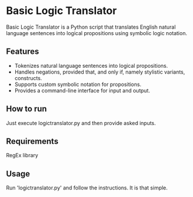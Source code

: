 # Basic Logic Translator

Basic Logic Translator is a Python script that translates English natural language sentences into logical propositions using symbolic logic notation.

## Features

- Tokenizes natural language sentences into logical propositions.
- Handles negations, provided that, and only if, namely stylistic variants, constructs.
- Supports custom symbolic notation for propositions.
- Provides a command-line interface for input and output.

## How to run

Just execute logictranslator.py and then provide asked inputs.

## Requirements
RegEx library

## Usage
  Run 'logictranslator.py' and follow the instructions. It is that simple.
